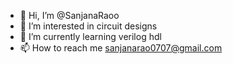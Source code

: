 - 👋 Hi, I’m @SanjanaRaoo
- 👀 I’m interested in circuit designs
- 🌱 I’m currently learning verilog hdl
- 📫 How to reach me sanjanarao0707@gmail.com

<!---
SanjanaRaoo/SanjanaRaoo is a ✨ special ✨ repository because its `README.md` (this file) appears on your GitHub profile.
You can click the Preview link to take a look at your changes.
--->
